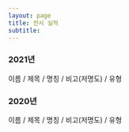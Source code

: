 ```yaml
---
layout: page
title: 전시 실적
subtitle:
---
```


### 2021년
이름 / 제목 / 명칭 / 비고(저명도) / 유형

### 2020년
이름 / 제목 / 명칭 / 비고(저명도) / 유형
